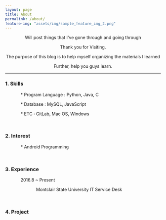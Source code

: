 ```yaml
---
layout: page
title: About
permalink: /about/
feature-img: "assets/img/sample_feature_img_2.png"
---
```


<style>
.text{text-indent: 50px;}
.text2{text-indent:100px;}
#jb-sidebar{width: 260px;/*padding: 20px;*/margin-bottom: 10px;float: left;border: 0px;text-align: right;}
#jb-content{width: 580px;/*padding: 20px;*/margin-bottom: 10px;float: right;border: 0px;}
@media ( min-width: 481px )
{
  #jb-sidebar {width: 260px;float: left; }
  #jb-content {width: 580px;float: right; }
}
</style>


<center>
<p>Will post things that I've gone through and going through</p>
<p>Thank you for Visiting.</p>
<p>The purpose of this blog is to help myself organizing the materials I learned</p>
<p>Further, help you guys learn.</p>
</center>

---------------------------

<h3>1. Skills</h3>
 <p class="text"> * Program Language : Python, Java, C</p>
 <p class="text"> * Database : MySQL, JavaScript</p>
 <p class="text"> * ETC : GitLab, Mac OS, Windows</p>


<br>
<h3>2. Interest</h3>
   <p class="text"> * Android Programming </p>

<br>

<h3>3. Experience</h3>
<p class="text">2016.8 ~ Present</p>
<p class="text2">Montclair State University IT Service Desk</p>
<!--
<div id="jb-sidebar">
	<p>2016.9 ~ Present</p>
</div>
<div id="jb-content">
    <p>Montclair State University IT Service Desk</p>
</div>
-->
<br>
<h3>4. Project</h3>
